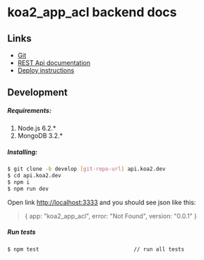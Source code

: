 # koa2_app_acl backend docs
## Links
  - [Git](https://github.com/klik1301/ko2_api_acl.git)
  - [REST Api documentation](docs/RESTApi.MD)
  - [Deploy instructions](docs/Deploy.MD)

## Development
##### Requirements:
1. Node.js 6.2.*
2. MongoDB 3.2.*

##### Installing:
```sh
$ git clone -b develop [git-repo-url] api.koa2.dev
$ cd api.koa2.dev
$ npm i
$ npm run dev
```
Open link [http://localhost:3333](http://localhost:3333) and you should see json like this:
> { app: "koa2_app_acl", error: "Not Found", version: "0.0.1" }

##### Run tests
```sh
$ npm test                              // run all tests
```
